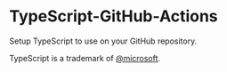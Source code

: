 # TypeScript-GitHub-Actions
Setup TypeScript to use on your GitHub repository.

TypeScript is a trademark of [@microsoft](https://github.com/microsoft).
